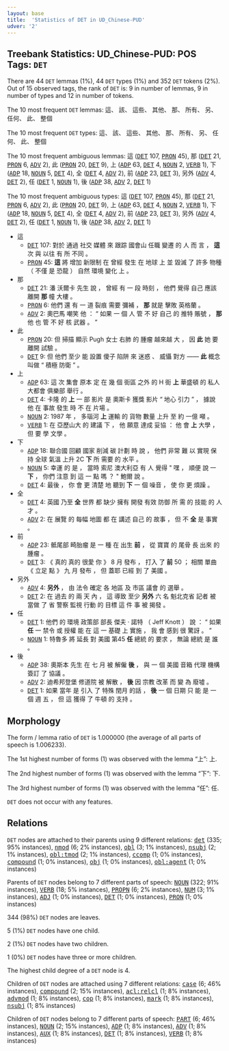 ```yaml
---
layout: base
title:  'Statistics of DET in UD_Chinese-PUD'
udver: '2'
---
```


## Treebank Statistics: UD_Chinese-PUD: POS Tags: `DET`

There are 44 `DET` lemmas (1%), 44 `DET` types (1%) and 352 `DET` tokens (2%).
Out of 15 observed tags, the rank of `DET` is: 9 in number of lemmas, 9 in number of types and 12 in number of tokens.

The 10 most frequent `DET` lemmas: 這、 該、 這些、 其他、 那、 所有、 另、 任何、 此、 整個

The 10 most frequent `DET` types:  這、 該、 這些、 其他、 那、 所有、 另、 任何、 此、 整個

The 10 most frequent ambiguous lemmas: 這 (<tt><a href="zh_pud-pos-DET.html">DET</a></tt> 107, <tt><a href="zh_pud-pos-PRON.html">PRON</a></tt> 45), 那 (<tt><a href="zh_pud-pos-DET.html">DET</a></tt> 21, <tt><a href="zh_pud-pos-PRON.html">PRON</a></tt> 6, <tt><a href="zh_pud-pos-ADV.html">ADV</a></tt> 2), 此 (<tt><a href="zh_pud-pos-PRON.html">PRON</a></tt> 20, <tt><a href="zh_pud-pos-DET.html">DET</a></tt> 9), 上 (<tt><a href="zh_pud-pos-ADP.html">ADP</a></tt> 63, <tt><a href="zh_pud-pos-DET.html">DET</a></tt> 4, <tt><a href="zh_pud-pos-NOUN.html">NOUN</a></tt> 2, <tt><a href="zh_pud-pos-VERB.html">VERB</a></tt> 1), 下 (<tt><a href="zh_pud-pos-ADP.html">ADP</a></tt> 18, <tt><a href="zh_pud-pos-NOUN.html">NOUN</a></tt> 5, <tt><a href="zh_pud-pos-DET.html">DET</a></tt> 4), 全 (<tt><a href="zh_pud-pos-DET.html">DET</a></tt> 4, <tt><a href="zh_pud-pos-ADV.html">ADV</a></tt> 2), 前 (<tt><a href="zh_pud-pos-ADP.html">ADP</a></tt> 23, <tt><a href="zh_pud-pos-DET.html">DET</a></tt> 3), 另外 (<tt><a href="zh_pud-pos-ADV.html">ADV</a></tt> 4, <tt><a href="zh_pud-pos-DET.html">DET</a></tt> 2), 任 (<tt><a href="zh_pud-pos-DET.html">DET</a></tt> 1, <tt><a href="zh_pud-pos-NOUN.html">NOUN</a></tt> 1), 後 (<tt><a href="zh_pud-pos-ADP.html">ADP</a></tt> 38, <tt><a href="zh_pud-pos-ADV.html">ADV</a></tt> 2, <tt><a href="zh_pud-pos-DET.html">DET</a></tt> 1)

The 10 most frequent ambiguous types:  這 (<tt><a href="zh_pud-pos-DET.html">DET</a></tt> 107, <tt><a href="zh_pud-pos-PRON.html">PRON</a></tt> 45), 那 (<tt><a href="zh_pud-pos-DET.html">DET</a></tt> 21, <tt><a href="zh_pud-pos-PRON.html">PRON</a></tt> 6, <tt><a href="zh_pud-pos-ADV.html">ADV</a></tt> 2), 此 (<tt><a href="zh_pud-pos-PRON.html">PRON</a></tt> 20, <tt><a href="zh_pud-pos-DET.html">DET</a></tt> 9), 上 (<tt><a href="zh_pud-pos-ADP.html">ADP</a></tt> 63, <tt><a href="zh_pud-pos-DET.html">DET</a></tt> 4, <tt><a href="zh_pud-pos-NOUN.html">NOUN</a></tt> 2, <tt><a href="zh_pud-pos-VERB.html">VERB</a></tt> 1), 下 (<tt><a href="zh_pud-pos-ADP.html">ADP</a></tt> 18, <tt><a href="zh_pud-pos-NOUN.html">NOUN</a></tt> 5, <tt><a href="zh_pud-pos-DET.html">DET</a></tt> 4), 全 (<tt><a href="zh_pud-pos-DET.html">DET</a></tt> 4, <tt><a href="zh_pud-pos-ADV.html">ADV</a></tt> 2), 前 (<tt><a href="zh_pud-pos-ADP.html">ADP</a></tt> 23, <tt><a href="zh_pud-pos-DET.html">DET</a></tt> 3), 另外 (<tt><a href="zh_pud-pos-ADV.html">ADV</a></tt> 4, <tt><a href="zh_pud-pos-DET.html">DET</a></tt> 2), 任 (<tt><a href="zh_pud-pos-DET.html">DET</a></tt> 1, <tt><a href="zh_pud-pos-NOUN.html">NOUN</a></tt> 1), 後 (<tt><a href="zh_pud-pos-ADP.html">ADP</a></tt> 38, <tt><a href="zh_pud-pos-ADV.html">ADV</a></tt> 2, <tt><a href="zh_pud-pos-DET.html">DET</a></tt> 1)


* 這
  * <tt><a href="zh_pud-pos-DET.html">DET</a></tt> 107: 對於 通過 社交 媒體 來 跟踪 國會山 任職 變遷 的 人 而 言 ， <b>這</b> 次 與 以往 有 所 不同 。
  * <tt><a href="zh_pud-pos-PRON.html">PRON</a></tt> 45: <b>這</b> 將 增加 新限制 在 曾經 發生 在 地球 上 並 毀滅 了 許多 物種 （ 不僅 是 恐龍 ） 自然 環境 變化 上 。
* 那
  * <tt><a href="zh_pud-pos-DET.html">DET</a></tt> 21: 潘 沃爾卡 先生 說 ， 曾經 有 一 段 時刻 ， 他們 覺得 自己 應該 離開 <b>那</b> 幢 大樓 。
  * <tt><a href="zh_pud-pos-PRON.html">PRON</a></tt> 6: 他們 還 有 一 道 裂痕 需要 彌補 ， <b>那</b> 就是 擊敗 英格蘭 。
  * <tt><a href="zh_pud-pos-ADV.html">ADV</a></tt> 2: 奧巴馬 嘲笑 他 ： “ 如果 一 個 人 管 不 好 自己 的 推特 賬號 ， <b>那</b> 他 也 管 不 好 核 武器 。 ”
* 此
  * <tt><a href="zh_pud-pos-PRON.html">PRON</a></tt> 20: 但 掃描 顯示 Pugh 女士 右肺 的 腫瘤 越來越 大 ， 因 <b>此</b> 她 要 離開 試驗 。
  * <tt><a href="zh_pud-pos-DET.html">DET</a></tt> 9: 但 他們 至少 能 設置 傻子 陷阱 來 迷惑 、 威懾 對方 —— <b>此</b> 概念 叫做 “ 積極 防衛 ” 。
* 上
  * <tt><a href="zh_pud-pos-ADP.html">ADP</a></tt> 63: 這 次 集會 原本 定 在 幾 個 街區 之外 的 H 街 <b>上</b> 華盛頓 的 私人 大都會 俱樂部 舉行 。
  * <tt><a href="zh_pud-pos-DET.html">DET</a></tt> 4: 卡隆 的 <b>上</b> 一 部 影片 是 奧斯卡 獲獎 影片 “ 地心 引力 ” ， 據說 他 在 事故 發生 時 不 在 片場 。
  * <tt><a href="zh_pud-pos-NOUN.html">NOUN</a></tt> 2: 1987 年 ， 多瑙河 <b>上</b> 運輸 的 貨物 數量 上升 至 約 一億 噸 。
  * <tt><a href="zh_pud-pos-VERB.html">VERB</a></tt> 1: 在 亞歷山大 的 建議 下 ， 他 願意 達成 妥協 ： 他 會 <b>上</b> 大學 ， 但 要 學 文學 。
* 下
  * <tt><a href="zh_pud-pos-ADP.html">ADP</a></tt> 18: 聯合國 回顧 國家 削減 碳 計劃 時 說 ， 他們 非常 難 以 實現 保持 全球 氣溫 上升 2C <b>下</b> 所 需要 的 水平 。
  * <tt><a href="zh_pud-pos-NOUN.html">NOUN</a></tt> 5: 幸運 的 是 ， 當時 索尼 澳大利亞 有 人 覺得 " 嘿 ， 順便 說 一 <b>下</b> ， 你們 注意 到 這 一 點 嗎 ？ " 鮑爾 說 。
  * <tt><a href="zh_pud-pos-DET.html">DET</a></tt> 4: 最後 ， 你 會 更 清楚 地 聽到 <b>下</b> 一 個 噪音 ， 使 你 更 煩躁 。
* 全
  * <tt><a href="zh_pud-pos-DET.html">DET</a></tt> 4: 英國 乃至 <b>全</b> 世界 都 缺少 擁有 開發 有效 防御 所 需 的 技能 的 人才 。
  * <tt><a href="zh_pud-pos-ADV.html">ADV</a></tt> 2: 在 展覽 的 每幅 地圖 都 在 講述 自己 的 故事 ， 但 不 <b>全</b> 是 事實 。
* 前
  * <tt><a href="zh_pud-pos-ADP.html">ADP</a></tt> 23: 骶尾部 畸胎瘤 是 一 種 在 出生 <b>前</b> ， 從 寶寶 的 尾骨 長 出來 的 腫瘤 。
  * <tt><a href="zh_pud-pos-DET.html">DET</a></tt> 3: 《 真的 真的 很愛 你 》 8 月 發布 ， 打入 了 <b>前</b> 50 ； 相關 單曲 《 立足 點 》 九 月 發布 ， 但 蓋耶 已經 到 了 美國 。
* 另外
  * <tt><a href="zh_pud-pos-ADV.html">ADV</a></tt> 4: <b>另外</b> ， 由 法令 確定 各 地區 及 市區 議會 的 選舉 。
  * <tt><a href="zh_pud-pos-DET.html">DET</a></tt> 2: 在 過去 的 兩 天 內 ， 這 導致 至少 <b>另外</b> 六 名 魁北克省 記者 被 當做 了 省 警察 監視 行動 的 目標 這 件 事 被 揭發 。
* 任
  * <tt><a href="zh_pud-pos-DET.html">DET</a></tt> 1: 他們 的 環境 政策部 部長 傑夫 · 諾特 （ Jeff Knott ） 說 ： “ 如果 <b>任</b> 一 禁令 或 授權 能 在 這 一 基礎 上 實施 ， 我 會 感到 很 驚訝 。 ”
  * <tt><a href="zh_pud-pos-NOUN.html">NOUN</a></tt> 1: 特魯多 將 延長 對 美國 第45 <b>任</b> 總統 的 要求 ， 無論 總統 是 誰 。
* 後
  * <tt><a href="zh_pud-pos-ADP.html">ADP</a></tt> 38: 奧斯本 先生 在 七 月 被 解僱 <b>後</b> ， 與 一 個 美國 音箱 代理 機構 簽訂 了 協議 。
  * <tt><a href="zh_pud-pos-ADV.html">ADV</a></tt> 2: 迪希邦登堡 修道院 被 解散 ， <b>後</b> 因 宗教 改革 而 變 為 廢墟 。
  * <tt><a href="zh_pud-pos-DET.html">DET</a></tt> 1: 如果 當年 是 引入 了 特殊 閏月 的話 ， <b>後</b> 一 個 日期 只 能 是 一 個 週 五 ， 但 這 獲得 了 牛頓 的 支持 。

## Morphology

The form / lemma ratio of `DET` is 1.000000 (the average of all parts of speech is 1.006233).

The 1st highest number of forms (1) was observed with the lemma “上”: 上.

The 2nd highest number of forms (1) was observed with the lemma “下”: 下.

The 3rd highest number of forms (1) was observed with the lemma “任”: 任.

`DET` does not occur with any features.


## Relations

`DET` nodes are attached to their parents using 9 different relations: <tt><a href="zh_pud-dep-det.html">det</a></tt> (335; 95% instances), <tt><a href="zh_pud-dep-nmod.html">nmod</a></tt> (6; 2% instances), <tt><a href="zh_pud-dep-obl.html">obl</a></tt> (3; 1% instances), <tt><a href="zh_pud-dep-nsubj.html">nsubj</a></tt> (2; 1% instances), <tt><a href="zh_pud-dep-obl-tmod.html">obl:tmod</a></tt> (2; 1% instances), <tt><a href="zh_pud-dep-ccomp.html">ccomp</a></tt> (1; 0% instances), <tt><a href="zh_pud-dep-compound.html">compound</a></tt> (1; 0% instances), <tt><a href="zh_pud-dep-obj.html">obj</a></tt> (1; 0% instances), <tt><a href="zh_pud-dep-obl-agent.html">obl:agent</a></tt> (1; 0% instances)

Parents of `DET` nodes belong to 7 different parts of speech: <tt><a href="zh_pud-pos-NOUN.html">NOUN</a></tt> (322; 91% instances), <tt><a href="zh_pud-pos-VERB.html">VERB</a></tt> (18; 5% instances), <tt><a href="zh_pud-pos-PROPN.html">PROPN</a></tt> (6; 2% instances), <tt><a href="zh_pud-pos-NUM.html">NUM</a></tt> (3; 1% instances), <tt><a href="zh_pud-pos-ADJ.html">ADJ</a></tt> (1; 0% instances), <tt><a href="zh_pud-pos-DET.html">DET</a></tt> (1; 0% instances), <tt><a href="zh_pud-pos-PRON.html">PRON</a></tt> (1; 0% instances)

344 (98%) `DET` nodes are leaves.

5 (1%) `DET` nodes have one child.

2 (1%) `DET` nodes have two children.

1 (0%) `DET` nodes have three or more children.

The highest child degree of a `DET` node is 4.

Children of `DET` nodes are attached using 7 different relations: <tt><a href="zh_pud-dep-case.html">case</a></tt> (6; 46% instances), <tt><a href="zh_pud-dep-compound.html">compound</a></tt> (2; 15% instances), <tt><a href="zh_pud-dep-acl-relcl.html">acl:relcl</a></tt> (1; 8% instances), <tt><a href="zh_pud-dep-advmod.html">advmod</a></tt> (1; 8% instances), <tt><a href="zh_pud-dep-cop.html">cop</a></tt> (1; 8% instances), <tt><a href="zh_pud-dep-mark.html">mark</a></tt> (1; 8% instances), <tt><a href="zh_pud-dep-nsubj.html">nsubj</a></tt> (1; 8% instances)

Children of `DET` nodes belong to 7 different parts of speech: <tt><a href="zh_pud-pos-PART.html">PART</a></tt> (6; 46% instances), <tt><a href="zh_pud-pos-NOUN.html">NOUN</a></tt> (2; 15% instances), <tt><a href="zh_pud-pos-ADP.html">ADP</a></tt> (1; 8% instances), <tt><a href="zh_pud-pos-ADV.html">ADV</a></tt> (1; 8% instances), <tt><a href="zh_pud-pos-AUX.html">AUX</a></tt> (1; 8% instances), <tt><a href="zh_pud-pos-DET.html">DET</a></tt> (1; 8% instances), <tt><a href="zh_pud-pos-VERB.html">VERB</a></tt> (1; 8% instances)


